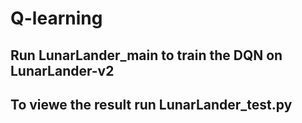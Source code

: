 # Q-learning


## Run LunarLander_main to train the DQN on LunarLander-v2
## To viewe the result run LunarLander_test.py
